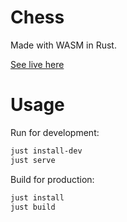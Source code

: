 # Chess

Made with WASM in Rust.

[See live here](https://darccyy.github.io/chess)

# Usage

Run for development:

```sh
just install-dev
just serve
```

Build for production:

```sh
just install
just build
```


